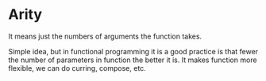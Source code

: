 # Arity

It means just the numbers of arguments the function takes.

Simple idea, but in functional programming it is a good practice is that fewer the number of parameters in function the better it is. It makes function more flexible, we can do curring, compose, etc.
